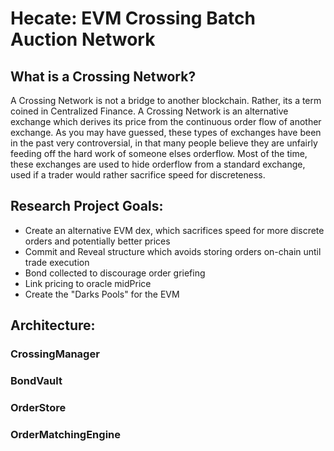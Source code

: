 # Hecate: EVM Crossing Batch Auction Network 


## What is a Crossing Network?

A Crossing Network is not a bridge to another blockchain. Rather, its a term coined in Centralized Finance. A Crossing Network is an alternative
exchange which derives its price from the continuous order flow of another exchange. As you may have guessed, these types of exchanges have been in 
the past very controversial, in that many people believe they are unfairly feeding off the hard work of someone elses orderflow. Most of the time, these exchanges
are used to hide orderflow from a standard exchange, used if a trader would rather sacrifice speed for discreteness.

## Research Project Goals:
- Create an alternative EVM dex, which sacrifices speed for more discrete orders and potentially better prices
- Commit and Reveal structure which avoids storing orders on-chain until trade execution 
- Bond collected to discourage order griefing
- Link pricing to oracle midPrice
- Create the "Darks Pools" for the EVM



## Architecture:

### CrossingManager

### BondVault

### OrderStore

### OrderMatchingEngine



